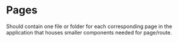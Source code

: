 <h1>Pages</h1>

Should contain one file or folder for each corresponding page in the application that houses smaller components needed for page/route.
